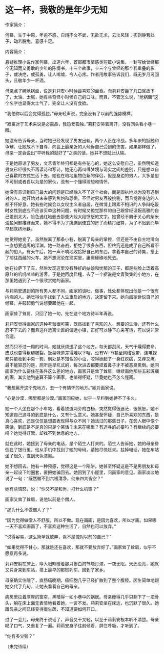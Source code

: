 # 这一杯，我敬的是年少无知

作家简介： 

何慕，生于中原，年逾不惑，自诩不文不武，无欲无求，云淡风轻；实则静若处子，动若脱兔，喜感十足。 

内容简介： 

悬疑推理小说作家何慕，出道六年，首部都市情感类短篇小说集。一封写给曾经那个无知而又勇敢的少年的陈情书，十三个故事，十三个与曾经的那个我重叠的影子，或决绝，或孤勇，让人唏嘘，令人心疼。作者用故事告诉我们，既无岁月可回头，且敬年少一杯酒。 

母亲点了碗炝锅面，说是莉莉安小时候最喜欢的面食。而莉莉安尝了几口就放下了，太油、太腻，她有些奇怪小时候自己的口味。而且，不管怎么说，“炝锅面”这个名字也显得太土气了，完全让人没有食欲。 

“我怕你以后会觉得孤独。”母亲轻声说，完全没有了以前的强势模样。 

“寂寞对于艺术来说是必需品，我热爱孤独。”莉莉安笑着离开，没有回头看小巷一眼。 

她没有告诉母亲，当时她已经发现了男友出轨，两个人正在冷战。多年来的抵触和争辩，让她放不下自尊，向世上最亲近的人倾诉自己受到的伤害。如果那样做了，母亲一定会说出“早听我的就好了”之类的话，她并不想就此认输。 

于是她原谅了男友，文艺青年终归都是有些花心的，她这么安慰自己，虽然明知道男友已经很久不再读诗和写诗。她无心再纠缠梦境与现实之间的差别，只是想以自己喜歡的方式生活下去。她也在暗地里物色新的伴侣，但是身边的男人，大多是俗不可耐或者自以为是的家伙，没有一个懂得理想和情怀。 

她没有意识到自己最大的问题是已经融入不了这个社会，而是固执地以为没有遇到对的人。她开始对未来感到焦灼和恐惧，不但对男友百般挑剔，而且觉得身边的人都不怀好意。她有些时候会以女权主义者自居，在微博上跟素不相识的人争辩吃饭时女性到底应不应该买单这种问题，有时候又惊觉那样的自己跟曾经温婉高雅的自己差别太大，脸色通红地删去那些大段大段愤怒的文字。她曾经不屑于关心的柴米油盐问题接踵而来，她不得不为了挑选到便宜的房子而精打细算，为了不迟到而早早起床挤地铁。 

她觉得她变了，虽然脱离了那条小巷，脱离了母亲的掌控，但还是不由自主地滑向一直想要逃离的深渊。她一路奋战，拒绝了很多东西，但终究还是成了自己所看不起的俗人。有天午后，她一声不响地收拾好自己的东西，拿着本自己的诗集，搭上了前往西藏的火车。她不想沉沦在现实里，庸庸碌碌地死去。 

她在拉萨下了车，然后发现这里没有静好的姑娘和忧郁的王子，都是些脸上泛着高原红的叽叽喳喳的游客。于是她再度启程，去了一个据说是文青聚集的小地方，在那里她遇到了一个很欣赏她的画家。 

与莉莉安遇到的所有男人都不同，画家的谈吐、做事，处处都体现出他是一个很有内涵的人。她觉得似乎找到了人生重启的地方，决定留下来。她向画家诉说自己的倾慕，并鼓起勇气说想要跟他在一起。 

画家耸了耸肩，只回了她一句，先在这个地方待半年再说。 

莉莉安觉得画家的这种考验很可笑，既然找到了喜欢的人，想要的生活，还有什么忍不下去的？而且这样远离尘嚣的偏远小镇，正好可以静下心来写诗，可以说非常合适。 

然而只不过一周的时间，她就厌烦透了这个地方。每天都刮风，天气干燥得要命，皮肤也变得粗糙皴裂。饭菜味道差得难以下咽，没有Wi-Fi甚至网络宽带，连电视都只能收到中央一套。到处是不知名的小虫，咬得她起了一身红疙瘩，又痒又疼。最不能容忍的是，厕所是旱坑式的，每次进去都要捏着鼻子才不被恶臭熏倒。她问画家为什么要住在条件这么差的地方，画家只是耸了耸肩，继续画他那些五彩斑斓的画。其实他到底算不算个画家，也值得怀疑，毕竟她也不怎么懂画。 

“我想离开这个鬼地方，去一个有情怀的地方。”她对画家说。 

“心是沙漠，哪里都是沙漠。”画家回应她，似乎一早料到她待不了多久。 

她一个人坐在那个小车站，看着铁道两旁的白杨，突然觉得很迷茫，很愤怒。她不知道自己追寻的到底是什么，又有什么意义。她甚至怀疑，自己所喜欢的东西，是真心喜欢，还是仅仅是想要表现得与众不同？她活过的那些日子，在旁人眼中像个笑话，到底是不是真的只是个笑话？未来在哪里？有追寻的必要吗？有继续的必要吗？她觉得好累，却找不到休息的地方。 

就在此时，她接到了母亲的电话，是个陌生人打来的。陌生人告诉她，她的母亲昏倒在了银行里，他从手机中找到了她的号码，请她尽快赶来。挂掉电话，她在车站坐了很久，直到天色漆黑。 

她不想回去。她有一种预感，觉得这是一个陷阱。她甚至怀疑这是不是男朋友和母亲一起设下的圈套，要把她骗回去。她回到了小屋里，问画家的意见。画家淡淡地说了一句：“既然做不到六根清净，何来四大皆空？” 

她有些恼怒，说：“你又不是和尚，打什么机锋？” 

画家又耸了耸肩，说他以前是个僧人。 

“那为什么不做僧人了？” 

“因为觉得做僧人不舒服，所以不做。现在画画，是因为喜欢，所以才画。如果哪一天不喜欢画画了，不喜欢这种生活了，自然也可以放弃。” 

“说得容易，这么简单就放弃，岂不是愧对以前的自己？” 

“如果觉得不甘心，那就是还在喜欢，那就不要放弃好了。”画家耸了耸肩，似乎不愿意再多说。 

莉莉安躺在床上，睁大眼睛瞪着那只惨白的节能灯泡，一夜无眠。天还没亮，她就又只身来到车站，搭上最早的那班列车，回到了家乡。 

母亲确实住院了，直肠癌晚期，癌细胞几乎已经扩散到了整个腹腔。医生简单地跟她交代了几句，让她去看看自己的母亲。 

病房里拉着厚厚的窗帘，黑暗得一如小巷中的蜗居。母亲瘦得几乎只剩下了一把骨头，躺在床上面无表情地看着她，一言不发。莉莉安坐在床边，也沉默了很久。她跟母亲之间已经变得很生疏，不知道要如何开口。 

过了一会儿，母亲终于说话了，声音又干又轻，以至于莉莉安根本听不清楚。母亲叹了口气，又重复了一遍。莉莉安身子往前倾着，屏住呼吸，才听到了。 

“你有多少钱？” 

（未完待续）